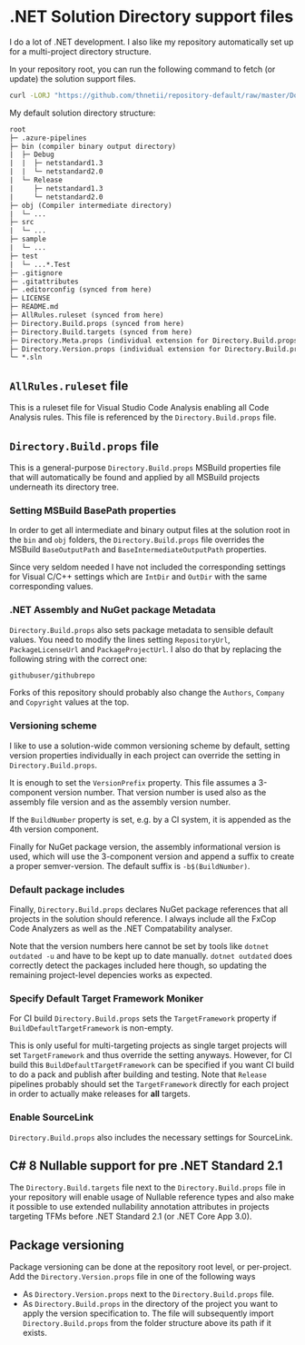 # .NET Solution Directory support files

I do a lot of .NET development. I also like my repository automatically set up for a multi-project directory structure.

In your repository root, you can run the following command to fetch (or update) the solution support files.

``` sh
curl -LORJ "https://github.com/thnetii/repository-default/raw/master/DotNet-Solution-Directory/AllRules.ruleset" -LORJ "https://github.com/thnetii/repository-default/raw/master/DotNet-Solution-Directory/Directory.Build.props" -LORJ "https://github.com/thnetii/repository-default/raw/master/DotNet-Solution-Directory/Directory.Meta.props" -LORJ "https://github.com/thnetii/repository-default/raw/master/DotNet-Solution-Directory/Directory.Version.props" -LORJ "https://github.com/thnetii/repository-default/raw/master/DotNet-Solution-Directory/Directory.Build.targets"
```

My default solution directory structure:

``` txt
root
├─ .azure-pipelines
├─ bin (compiler binary output directory)
|  ├─ Debug
|  |  ├─ netstandard1.3
|  |  └─ netstandard2.0
|  └─ Release
|     ├─ netstandard1.3
|     └─ netstandard2.0
├─ obj (Compiler intermediate directory)
|  └─ ...
├─ src
|  └─ ...
├─ sample
|  └─ ...
├─ test
|  └─ ...*.Test
├─ .gitignore
├─ .gitattributes
├─ .editorconfig (synced from here)
├─ LICENSE
├─ README.md
├─ AllRules.ruleset (synced from here)
├─ Directory.Build.props (synced from here)
├─ Directory.Build.targets (synced from here)
├─ Directory.Meta.props (individual extension for Directory.Build.props)
├─ Directory.Version.props (individual extension for Directory.Build.props)
└─ *.sln
```

## `AllRules.ruleset` file

This is a ruleset file for Visual Studio Code Analysis enabling all Code Analysis rules. This file is referenced by the `Directory.Build.props` file.

## `Directory.Build.props` file

This is a general-purpose `Directory.Build.props` MSBuild properties file that will automatically be found and applied by all MSBuild projects underneath its directory tree.

### Setting MSBuild BasePath properties

In order to get all intermediate and binary output files at the solution root in the `bin` and `obj` folders, the `Directory.Build.props` file overrides the MSBuild `BaseOutputPath` and `BaseIntermediateOutputPath` properties.

Since very seldom needed I have not included the corresponding settings for Visual C/C++ settings which are `IntDir` and `OutDir` with the same corresponding values.

### .NET Assembly and NuGet package Metadata

`Directory.Build.props` also sets package metadata to sensible default values. You need to modify the lines setting `RepositoryUrl`, `PackageLicenseUrl` and `PackageProjectUrl`. I also do that by replacing
the following string with the correct one:

``` txt
githubuser/githubrepo
```

Forks of this repository should probably also change the `Authors`, `Company` and `Copyright` values at the top.

### Versioning scheme

I like to use a solution-wide common versioning scheme by default, setting version properties individually in each project can override the setting in `Directory.Build.props`.

It is enough to set the `VersionPrefix` property. This file assumes a 3-component version number. That version number is used also as the assembly file version and as the assembly version number.

If the `BuildNumber` property is set, e.g. by a CI system, it is appended as the 4th version component.

Finally for NuGet package version, the assembly informational version is used, which will use the 3-component version and append a suffix to create a proper semver-version. The default suffix is `-b$(BuildNumber)`.

### Default package includes

Finally, `Directory.Build.props` declares NuGet package references that all projects in the solution should reference. I always include all the FxCop Code Analyzers as well as the .NET Compatability analyser.

Note that the version numbers here cannot be set by tools like `dotnet outdated -u` and have to be kept up to date manually. `dotnet outdated` does correctly detect the packages included here though, so updating the remaining project-level depencies works as expected.

### Specify Default Target Framework Moniker

For CI build `Directory.Build.props` sets the `TargetFramework` property if `BuildDefaultTargetFramework` is non-empty.

This is only useful for multi-targeting projects as single target projects will set `TargetFramework` and thus override the setting anyways. However, for CI build this `BuildDefaultTargetFramework` can be specified if you want CI build to do a pack and publish after building and testing. Note that `Release` pipelines probably should set the `TargetFramework` directly for each project in order to actually make releases for **all** targets.

### Enable SourceLink

`Directory.Build.props` also includes the necessary settings for SourceLink.

## C# 8 Nullable support for pre .NET Standard 2.1

The `Directory.Build.targets` file next to the `Directory.Build.props` file in your repository will enable usage of Nullable reference types and also make it possible to use extended nullability annotation attributes in projects targeting TFMs before .NET Standard 2.1 (or .NET Core App 3.0).

## Package versioning

Package versioning can be done at the repository root level, or per-project. Add the `Directory.Version.props` file in one of the following ways

* As `Directory.Version.props` next to the `Directory.Build.props` file.
* As `Directory.Build.props` in the directory of the project you want to apply the version specification to. The file will subsequently import `Directory.Build.props` from the folder structure above its path if it exists.
